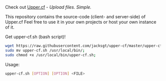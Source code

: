 Check out [Upper.cf](http://upper.cf) - *Upload files. Simple.*

This repository contains the source-code (client- and server-side) of Upper.cf
Feel free to use it in your own projects or host your own instance of it.

Get upper-cf.sh (bash script)!
```bash
wget https://raw.githubusercontent.com/jacksgt/upper-cf/master/upper-cf.sh;
sudo mv upper-cf.sh /usr/local/bin/;
sudo chmod +x /usr/local/bin/upper-cf.sh;
```
Usage:
```bash
upper-cf.sh [OPTION] [OPTION] <FILE>
```
